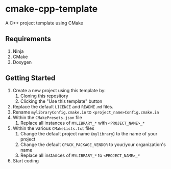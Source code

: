 # cmake-cpp-template
A C++ project template using CMake

## Requirements
1. Ninja
2. CMake
3. Doxygen

## Getting Started
1. Create a new project using this template by:
    1. Cloning this repository
    2. Clicking the "Use this template" button
2. Replace the default `LICENCE` and `README.md` files.
3. Rename `mylibraryConfig.cmake.in` to `<project_name>Config.cmake.in` 
4. Within the `CMakePresets.json` file
   1. Replace all instances of `MYLIBRARY_*` with `<PROJECT_NAME>_*`
5. Within the various `CMakeLists.txt` files
    1. Change the default project name (`mylibrary`) to the name of your project
    2. Change the default `CPACK_PACKAGE_VENDOR` to your/your organization's name
    3. Replace all instances of `MYLIBRARY_*` to `<PROJECT_NAME>_*`
6. Start coding